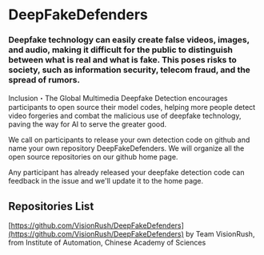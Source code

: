 # DeepFakeDefenders
### Deepfake technology can easily create false videos, images, and audio, making it difficult for the public to distinguish between what is real and what is fake. This poses risks to society, such as information security, telecom fraud, and the spread of rumors.
Inclusion・The Global Multimedia Deepfake Detection encourages participants to open source their model codes, helping more people detect video forgeries and combat the malicious use of deepfake technology, paving the way for AI to serve the greater good.

We call on participants to release your own detection code on github and name your own repository DeepFakeDefenders. We will organize all the open source repositories on our github home page.

Any participant has already released your deepfake detection code can feedback in the issue and we'll update it to the home page.

## Repositories List
[https://github.com/VisionRush/DeepFakeDefenders](https://github.com/VisionRush/DeepFakeDefenders)
by Team VisionRush, from Institute of Automation, Chinese Academy of Sciences
